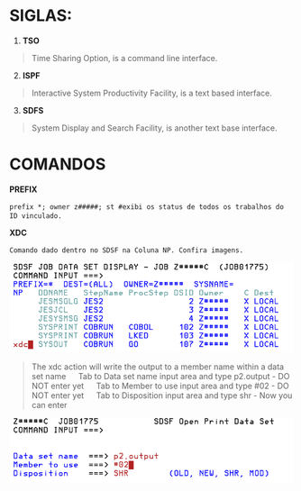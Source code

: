 # SIGLAS:

1. **TSO**
> Time Sharing Option, is a command line interface.

2. **ISPF**
> Interactive System Productivity Facility, is a text based interface.

3. **SDFS**
> System Display and Search Facility, is another text base interface.

# COMANDOS

**PREFIX**

    prefix *; owner z#####; st #exibi os status de todos os trabalhos do ID vinculado.


**XDC**

    Comando dado dentro no SDSF na Coluna NP. Confira imagens.
    
![](https://github.com/ThreeDP/MTM/blob/master/MTM_img/xdc_01.png)

> The xdc action will write the output to a member name within a data set name
  Tab to Data set name input area and type p2.output - DO NOT enter yet
  Tab to Member to use input area and type #02 - DO NOT enter yet
  Tab to Disposition input area and type shr - Now you can enter
  
![](https://github.com/ThreeDP/MTM/blob/master/MTM_img/xdc_02.png)

